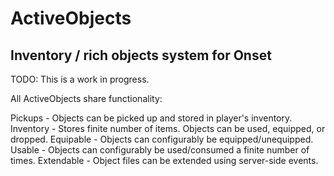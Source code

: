 # ActiveObjects
## Inventory / rich objects system for Onset

TODO:  This is a work in progress.


All ActiveObjects share functionality:

Pickups - Objects can be picked up and stored in player's inventory.
Inventory - Stores finite number of items.  Objects can be used, equipped, or dropped.
Equipable - Objects can configurably be equipped/unequipped.
Usable - Objects can configurably be used/consumed a finite number of times.
Extendable - Object files can be extended using server-side events.
